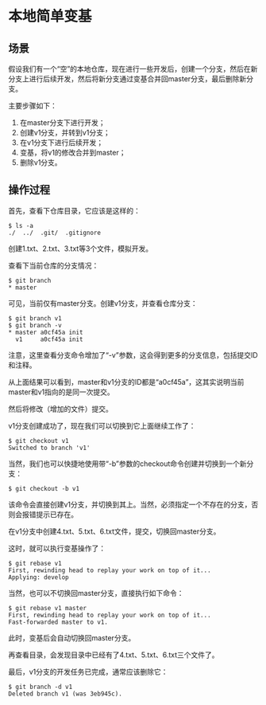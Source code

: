 # 本地简单变基

## 场景

假设我们有一个“空”的本地仓库，现在进行一些开发后，创建一个分支，然后在新分支上进行后续开发，然后将新分支通过变基合并回master分支，最后删除新分支。

主要步骤如下：

1. 在master分支下进行开发；
2. 创建v1分支，并转到v1分支；
3. 在v1分支下进行后续开发；
4. 变基，将v1的修改合并到master；
5. 删除v1分支。

## 操作过程

首先，查看下仓库目录，它应该是这样的：

```
$ ls -a
./  ../  .git/  .gitignore
```

创建1.txt、2.txt、3.txt等3个文件，模拟开发。

查看下当前仓库的分支情况：

```
$ git branch
* master
```

可见，当前仅有master分支。创建v1分支，并查看仓库分支：

```
$ git branch v1
$ git branch -v
* master a0cf45a init
  v1     a0cf45a init
```

注意，这里查看分支命令增加了“-v”参数，这会得到更多的分支信息，包括提交ID和注释。

从上面结果可以看到，master和v1分支的ID都是“a0cf45a”，这其实说明当前master和v1指向的是同一次提交。

然后将修改（增加的文件）提交。

v1分支创建成功了，现在我们可以切换到它上面继续工作了：

```
$ git checkout v1
Switched to branch 'v1'
```

当然，我们也可以快捷地使用带“-b”参数的checkout命令创建并切换到一个新分支：

```
$ git checkout -b v1
```

该命令会直接创建v1分支，并切换到其上。当然，必须指定一个不存在的分支，否则会报错提示已存在。

在v1分支中创建4.txt、5.txt、6.txt文件，提交，切换回master分支。

这时，就可以执行变基操作了：

```
$ git rebase v1
First, rewinding head to replay your work on top of it...
Applying: develop
```

当然，也可以不切换回master分支，直接执行如下命令：

```
$ git rebase v1 master
First, rewinding head to replay your work on top of it...
Fast-forwarded master to v1.
```

此时，变基后会自动切换回master分支。

再查看目录，会发现目录中已经有了4.txt、5.txt、6.txt三个文件了。

最后，v1分支的开发任务已完成，通常应该删除它：

```
$ git branch -d v1
Deleted branch v1 (was 3eb945c).
```

